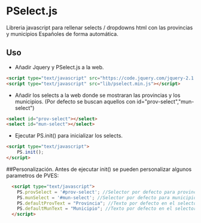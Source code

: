 PSelect.js
==========

Libreria javascript para rellenar selects / dropdowns html con las provincias y municipios Españoles de forma automática.

## Uso

- Añadir Jquery y PSelect.js a la web.
```html
<script type="text/javascript" src="https://code.jquery.com/jquery-2.1.3.min.js"></script>
<script type="text/javascript" src="lib/pselect.min.js"></script>
```
- Añadir los selects a la web donde se mostraran las provincias y los municipios. (Por defecto se buscan aquellos con id="prov-select","mun-select")
```html
<select id="prov-select"></select>
<select id="mun-select"></select>
```
- Ejecutar PS.init() para inicializar los selects. 
```html
<script type="text/javascript">
	PS.init();
</script>
```

##Personalización.
Antes de ejecutar init() se pueden personalizar algunos parametros de PVES:

```html
  <script type="text/javascript">
  	PS.provSelect = '#prov-select'; //Selector por defecto para provincia.
  	PS.munSelect = '#mun-select'; //Selector por defecto para municipio.
  	PS.defaultProvText = "Provincia"; //Texto por defecto en el selector de provincia.
  	PS.defaultMunText = "Municipio"; //Texto por defecto en el selector de municipio.
  </script>
```



